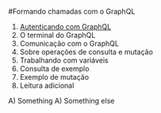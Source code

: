 #Formando chamadas com o GraphQL

1. [Autenticando com GraphQL]()
1. O terminal do GraphQL
1. Comunicação com o GraphQL
1. Sobre operações de consulta e mutação
1. Trabalhando com variáveis
1. Consulta de exemplo
1. Exemplo de mutação
1. Leitura adicional

A) Something
A) Something else